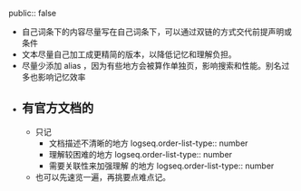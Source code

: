 public:: false

- 自己词条下的内容尽量写在自己词条下，可以通过双链的方式交代前提声明或条件
- 文本尽量自己加工成更精简的版本，以降低记忆和理解负担。
- 尽量少添加 alias ，因为有些地方会被算作单独页，影响搜索和性能。别名过多也影响记忆效率
- ## 有官方文档的
	- 只记
		- 文档描述不清晰的地方
		  logseq.order-list-type:: number
		- 理解较困难的地方
		  logseq.order-list-type:: number
		- 需要关联性来加强理解 的地方
		  logseq.order-list-type:: number
	- 也可以先速览一遍，再挑要点难点记。